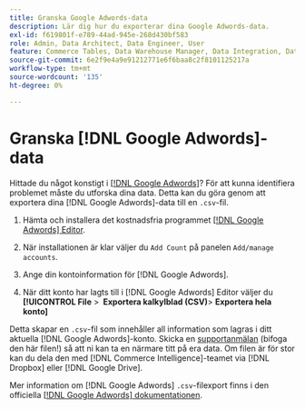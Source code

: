 ```yaml
---
title: Granska Google Adwords-data
description: Lär dig hur du exporterar dina Google Adwords-data.
exl-id: f619801f-e789-44ad-945e-268d430bf583
role: Admin, Data Architect, Data Engineer, User
feature: Commerce Tables, Data Warehouse Manager, Data Integration, Data Import/Export
source-git-commit: 6e2f9e4a9e91212771e6f6baa8c2f8101125217a
workflow-type: tm+mt
source-wordcount: '135'
ht-degree: 0%

---
```


# Granska [!DNL Google Adwords]-data

Hittade du något konstigt i [[!DNL Google Adwords]](../integrations/google-adwords.md)? För att kunna identifiera problemet måste du utforska dina data. Detta kan du göra genom att exportera dina [!DNL Google Adwords]-data till en `.csv`-fil.

1. Hämta och installera det kostnadsfria programmet [[!DNL Google Adwords] Editor](https://ads.google.com/home/tools/ads-editor/).

1. När installationen är klar väljer du `Add Count` på panelen `Add/manage accounts`.

1. Ange din kontoinformation för [!DNL Google Adwords].

1. När ditt konto har lagts till i [!DNL Google Adwords] Editor väljer du **[!UICONTROL File** > **&#x200B; Exportera kalkylblad (CSV)**> **Exportera hela konto]**

Detta skapar en `.csv`-fil som innehåller all information som lagras i ditt aktuella [!DNL Google Adwords]-konto. Skicka en [supportanmälan](https://experienceleague.adobe.com/docs/commerce-knowledge-base/kb/troubleshooting/miscellaneous/mbi-service-policies.html?lang=sv-SE) (bifoga den här filen!) så att ni kan ta en närmare titt på era data. Om filen är för stor kan du dela den med [!DNL Commerce Intelligence]-teamet via [!DNL Dropbox] eller [!DNL Google Drive].

Mer information om [!DNL Google Adwords] `.csv`-filexport finns i den officiella [[!DNL Google Adwords] dokumentationen](https://support.google.com/google-ads/editor/answer/38657?hl=en).
